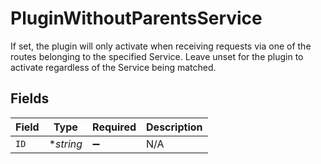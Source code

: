 # PluginWithoutParentsService

If set, the plugin will only activate when receiving requests via one of the routes belonging to the specified Service. Leave unset for the plugin to activate regardless of the Service being matched.


## Fields

| Field              | Type               | Required           | Description        |
| ------------------ | ------------------ | ------------------ | ------------------ |
| `ID`               | **string*          | :heavy_minus_sign: | N/A                |